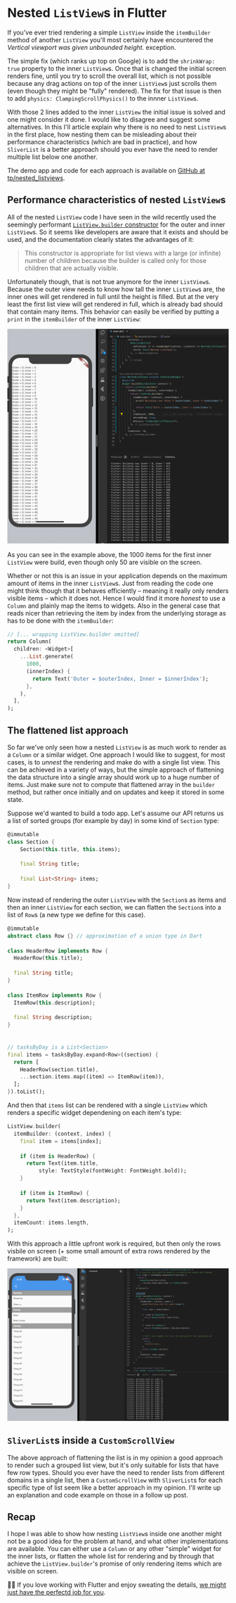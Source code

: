 # Nested `ListView`s in Flutter

If you've ever tried rendering a simple `ListView` inside the `itemBuilder` method of another `ListView` you'll most certainly have encountered the _Vertical viewport was given unbounded height._ exception.

The simple fix (which ranks up top on Google) is to add the `shrinkWrap: true` property to the inner `ListView`s. Once that is changed the initial screen renders fine, until you try to scroll the overall list, which is not possible because any drag actions on top of the inner `ListView`s just scrolls them (even though they might be "fully" rendered). The fix for that issue is then to add `physics: ClampingScrollPhysics()` to the innner `ListView`s.

With those 2 lines added to the inner `ListView` the initial issue is solved and one might consider it done. I would like to disagree and suggest some alternatives. In this I'll article explain why there is no need to nest `ListView`s in the first place, how nesting them can be misleading about their performance characteristics (which are bad in practice), and how `SliverList` is a better approach should you ever have the need to render multiple list below one another.

<div class="note">The demo app and code for each approach is available on <a href="https://github.com/tp/nested_listviews">GitHub at tp/nested_listviews</a>.</div>


## Performance characteristics of nested `ListView`s

All of the nested `ListView` code I have seen in the wild recently used the seemingly performant [`ListView.builder` constructor](https://api.flutter.dev/flutter/widgets/ListView/ListView.builder.html) for the outer and inner `ListView`s. So it seems like developers are aware that it exists and should be used, and the documentation clearly states the advantages of it:

> This constructor is appropriate for list views with a large (or infinite) number of children because the builder is called only for those children that are actually visible.

Unfortunately though, that is not true anymore for the inner `ListView`s. Because the outer view needs to know how tall the inner `ListView`s are, the inner ones will get rendered in full until the height is filled. But at the very least the first list view will get rendered in full, which is already bad should that contain many items. This behavior can easily be verified by putting a `print` in the `itemBuilder` of the inner `ListView`:

![](./flutter_listviews_inner_fully_rendered.png)

As you can see in the example above, the 1000 items for the first inner `ListView` were build, even though only 50 are visible on the screen.

Whether or not this is an issue in your application depends on the maximum amount of items in the inner `ListView`s. Just from reading the code one might think though that it behaves efficiently – meaning it really only renders visible items – which it does not. Hence I would find it more _honest_ to use a `Column` and plainly map the items to widgets. Also in the general case that reads nicer than retrieving the item by index from the underlying storage as has to be done with the `itemBuilder`:


```dart
// [... wrapping ListView.builder omitted]
return Column(
  children: <Widget>[
    ...List.generate(
      1000,
      (innerIndex) {
        return Text('Outer = $outerIndex, Inner = $innerIndex');
      },
    ),
  ],
);
```

## The flattened list approach

So far we've only seen how a nested `ListView` is as much work to render as a `Column` or a similar widget. One approach I would like to suggest, for most cases, is to _unnest_ the rendering and make do with a single list view. This can be achieved in a variety of ways, but the simple approach of flattening the data structure into a single array should work up to a huge number of items. Just make sure not to compute that flattened array in the `builder` method, but rather once initially and on updates and keep it stored in some state.

Suppose we'd wanted to build a todo app. Let's assume our API returns us a list of sorted groups (for example by day) in some kind of `Section` type:

```dart
@immutable
class Section {
    Section(this.title, this.items);

    final String title;

    final List<String> items;
}
```

Now instead of rendering the outer `ListView` with the `Section`s as items and then an inner `ListView` for each section, we can flatten the `Section`s into a list of `Row`s (a new type we define for this case).

```dart
@immutable
abstract class Row {} // approximation of a union type in Dart

class HeaderRow implements Row {
  HeaderRow(this.title);

  final String title;
}

class ItemRow implements Row {
  ItemRow(this.description);

  final String description;
}


// tasksByDay is a List<Section>
final items = tasksByDay.expand<Row>((section) {
  return [
    HeaderRow(section.title),
    ...section.items.map((item) => ItemRow(item)),
  ];
}).toList();
```

And then that `items` list can be rendered with a single `ListView` which renders a specific widget dependening on each item's type:

```dart
ListView.builder(
  itemBuilder: (context, index) {
    final item = items[index];

    if (item is HeaderRow) {
      return Text(item.title,
          style: TextStyle(fontWeight: FontWeight.bold));
    }

    if (item is ItemRow) {
      return Text(item.description);
    }
  },
  itemCount: items.length,
);
```

With this approach a little upfront work is required, but then only the rows visbile on screen (+ some small amount of extra rows rendered by the framework) are built:

![The flattened list builds only the minimum amount of items](./flattened_list.png)

## `SliverList`s inside a `CustomScrollView`

The above approach of flattening the list is in my opinion a good approach to render such a grouped list view, but it's only suitable for lists that have few row types. Should you ever have the need to render lists from different domains in a single list, then a `CustomScrollView` with `SliverList`s for each specific type of list seem like a better approach in my opinion. I'll write up an explanation and code example on those in a follow up post.

## Recap

I hope I was able to show how nesting `ListView`s inside one another might not be a good idea for the problem at hand, and what other implementations are available. You can either use a `Column` or any other "simple" widget for the inner lists, or flatten the whole list for rendering and by through that achieve the `ListView.builder`'s promise of only rendering items which are visible on screen.

<div class="alert">👩‍💻 If you love working with Flutter and enjoy sweating the details, <a href="https://corporate.aboutyou.de/de/jobs/dart-developer-shop-applications">we might just have the perfectd job for you</a>.</div>
